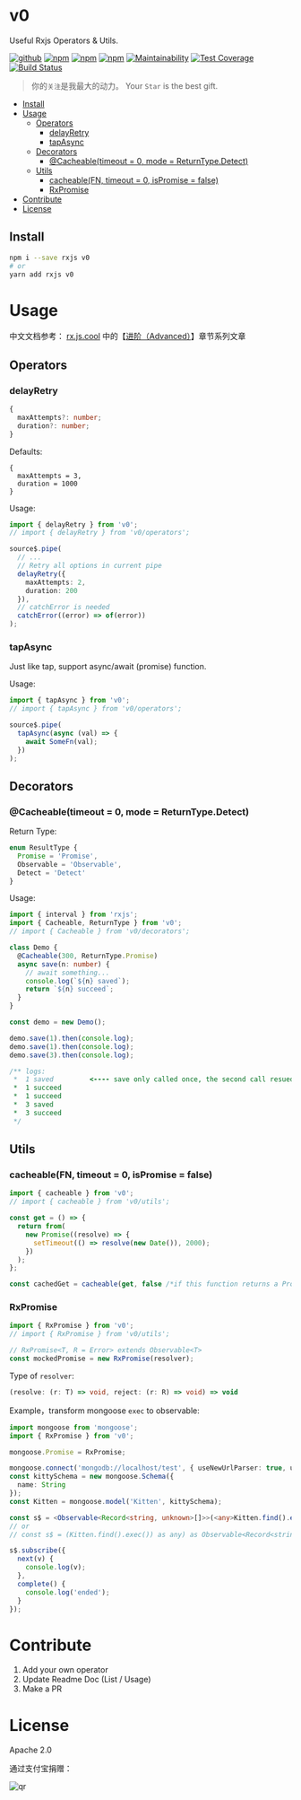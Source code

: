 # v0

Useful Rxjs Operators & Utils.

[![github](https://img.shields.io/github/followers/willin.svg?style=social&label=Followers)](https://github.com/willin) [![npm](https://img.shields.io/npm/v/v0.svg)](https://npmjs.org/package/v0) [![npm](https://img.shields.io/npm/dm/v0.svg)](https://npmjs.org/package/v0) [![npm](https://img.shields.io/npm/dt/v0.svg)](https://npmjs.org/package/v0) [![Maintainability](https://api.codeclimate.com/v1/badges/e7da4dfd45eeaa59402a/maintainability)](https://codeclimate.com/github/willin/v0/maintainability) [![Test Coverage](https://api.codeclimate.com/v1/badges/e7da4dfd45eeaa59402a/test_coverage)](https://codeclimate.com/github/willin/v0/test_coverage) [![Build Status](https://travis-ci.com/willin/v0.svg?branch=main)](https://travis-ci.com/willin/v0)

> 你的`关注`是我最大的动力。 Your `Star` is the best gift.

<!-- START doctoc generated TOC please keep comment here to allow auto update -->
<!-- DON'T EDIT THIS SECTION, INSTEAD RE-RUN doctoc TO UPDATE -->

- [Install](#install)
- [Usage](#usage)
  - [Operators](#operators)
    - [delayRetry](#delayretry)
    - [tapAsync](#tapasync)
  - [Decorators](#decorators)
    - [@Cacheable(timeout = 0, mode = ReturnType.Detect)](#cacheabletimeout--0-mode--returntypedetect)
  - [Utils](#utils)
    - [cacheable(FN, timeout = 0, isPromise = false)](#cacheablefn-timeout--0-ispromise--false)
    - [RxPromise](#rxpromise)
- [Contribute](#contribute)
- [License](#license)

<!-- END doctoc generated TOC please keep comment here to allow auto update -->

## Install

```bash
npm i --save rxjs v0
# or
yarn add rxjs v0
```

# Usage

中文文档参考： [rx.js.cool](https://rx.js.cool/) 中的【[进阶（Advanced）](http://rx.js.cool/v0)】章节系列文章

## Operators

### delayRetry

```ts
{
  maxAttempts?: number;
  duration?: number;
}
```

Defaults:

```
{
  maxAttempts = 3,
  duration = 1000
}
```

Usage:

```ts
import { delayRetry } from 'v0';
// import { delayRetry } from 'v0/operators';

source$.pipe(
  // ...
  // Retry all options in current pipe
  delayRetry({
    maxAttempts: 2,
    duration: 200
  }),
  // catchError is needed
  catchError((error) => of(error))
);
```

### tapAsync

Just like tap, support async/await (promise) function.

Usage:

```ts
import { tapAsync } from 'v0';
// import { tapAsync } from 'v0/operators';

source$.pipe(
  tapAsync(async (val) => {
    await SomeFn(val);
  })
);
```

## Decorators

### @Cacheable(timeout = 0, mode = ReturnType.Detect)

Return Type:

```ts
enum ResultType {
  Promise = 'Promise',
  Observable = 'Observable',
  Detect = 'Detect'
}
```

Usage:

```ts
import { interval } from 'rxjs';
import { Cacheable, ReturnType } from 'v0';
// import { Cacheable } from 'v0/decorators';

class Demo {
  @Cacheable(300, ReturnType.Promise)
  async save(n: number) {
    // await something...
    console.log(`${n} saved`);
    return `${n} succeed`;
  }
}

const demo = new Demo();

demo.save(1).then(console.log);
demo.save(1).then(console.log);
demo.save(3).then(console.log);

/** logs:
 *  1 saved         <---- save only called once, the second call resued before if last call is pending
 *  1 succeed
 *  1 succeed
 *  3 saved
 *  3 succeed
 */
```

## Utils

### cacheable(FN, timeout = 0, isPromise = false)

```ts
import { cacheable } from 'v0';
// import { cacheable } from 'v0/utils';

const get = () => {
  return from(
    new Promise((resolve) => {
      setTimeout(() => resolve(new Date()), 2000);
    })
  );
};

const cachedGet = cacheable(get, false /*if this function returns a PromiseLike result*/);
```

### RxPromise

```ts
import { RxPromise } from 'v0';
// import { RxPromise } from 'v0/utils';

// RxPromise<T, R = Error> extends Observable<T>
const mockedPromise = new RxPromise(resolver);
```

Type of `resolver`:

```ts
(resolve: (r: T) => void, reject: (r: R) => void) => void
```

Example，transform mongoose `exec` to observable:

```ts
import mongoose from 'mongoose';
import { RxPromise } from 'v0';

mongoose.Promise = RxPromise;

mongoose.connect('mongodb://localhost/test', { useNewUrlParser: true, useUnifiedTopology: true });
const kittySchema = new mongoose.Schema({
  name: String
});
const Kitten = mongoose.model('Kitten', kittySchema);

const s$ = <Observable<Record<string, unknown>[]>>(<any>Kitten.find().exec());
// or
// const s$ = (Kitten.find().exec()) as any) as Observable<Record<string, unknown>[]>;

s$.subscribe({
  next(v) {
    console.log(v);
  },
  complete() {
    console.log('ended');
  }
});
```

# Contribute

1. Add your own operator
2. Update Readme Doc (List / Usage)
3. Make a PR

# License

Apache 2.0

通过支付宝捐赠：

![qr](https://cloud.githubusercontent.com/assets/1890238/15489630/fccbb9cc-2193-11e6-9fed-b93c59d6ef37.png)
